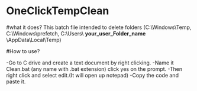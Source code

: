 # OneClickTempClean

#what it does?
This batch file intended to delete folders (C:\Windows\Temp, C:\Windows\prefetch, C:\Users\ **your_user_Folder_name** \AppData\Local\Temp)

#How to use?

-Go to C drive and create a text document by right clicking. 
-Name it Clean.bat (any name with .bat extension) click yes on the prompt.
-Then right click and select edit.(It will open up notepad)
-Copy the code and paste it.

